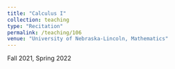 ```yaml
---
title: "Calculus I"
collection: teaching
type: "Recitation"
permalink: /teaching/106
venue: "University of Nebraska-Lincoln, Mathematics"
---
```


Fall 2021, Spring 2022
